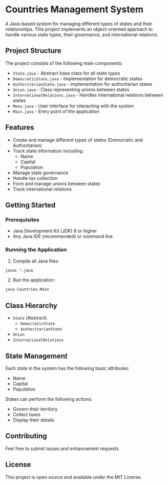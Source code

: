 # Countries Management System

A Java-based system for managing different types of states and their relationships. This project implements an object-oriented approach to handle various state types, their governance, and international relations.

## Project Structure

The project consists of the following main components:

- `State.java` - Abstract base class for all state types
- `DemocraticState.java` - Implementation for democratic states
- `AuthoritarianState.java` - Implementation for authoritarian states
- `Union.java` - Class representing unions between states
- `InternationalRelations.java` - Handles international relations between states
- `Menu.java` - User interface for interacting with the system
- `Main.java` - Entry point of the application

## Features

- Create and manage different types of states (Democratic and Authoritarian)
- Track state information including:
  - Name
  - Capital
  - Population
- Manage state governance
- Handle tax collection
- Form and manage unions between states
- Track international relations

## Getting Started

### Prerequisites

- Java Development Kit (JDK) 8 or higher
- Any Java IDE (recommended) or command line

### Running the Application

1. Compile all Java files:
```bash
javac *.java
```

2. Run the application:
```bash
java Countries.Main
```

## Class Hierarchy

- `State` (Abstract)
  - `DemocraticState`
  - `AuthoritarianState`
- `Union`
- `InternationalRelations`

## State Management

Each state in the system has the following basic attributes:
- Name
- Capital
- Population

States can perform the following actions:
- Govern their territory
- Collect taxes
- Display their details

## Contributing

Feel free to submit issues and enhancement requests.

## License

This project is open source and available under the MIT License. 
